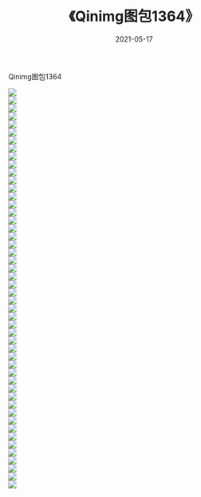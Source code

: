 ﻿---
layout: post
title:  《Qinimg图包1364》
date:   2021-05-17
img: http://imgx.orgx.ga/Qinimg图包/Qinimg图包1364/000.jpg
categories: [美女, 清纯, 唯美]
---

Qinimg图包1364

 ![](http://imgx.orgx.ga/Qinimg图包/Qinimg图包1364/001.jpg) <br>![](http://imgx.orgx.ga/Qinimg图包/Qinimg图包1364/002.jpg) <br>![](http://imgx.orgx.ga/Qinimg图包/Qinimg图包1364/003.jpg) <br>![](http://imgx.orgx.ga/Qinimg图包/Qinimg图包1364/004.jpg) <br>![](http://imgx.orgx.ga/Qinimg图包/Qinimg图包1364/005.jpg) <br>![](http://imgx.orgx.ga/Qinimg图包/Qinimg图包1364/006.jpg) <br>![](http://imgx.orgx.ga/Qinimg图包/Qinimg图包1364/007.jpg) <br>![](http://imgx.orgx.ga/Qinimg图包/Qinimg图包1364/008.jpg) <br>![](http://imgx.orgx.ga/Qinimg图包/Qinimg图包1364/009.jpg) <br>![](http://imgx.orgx.ga/Qinimg图包/Qinimg图包1364/010.jpg) <br>![](http://imgx.orgx.ga/Qinimg图包/Qinimg图包1364/011.jpg) <br>![](http://imgx.orgx.ga/Qinimg图包/Qinimg图包1364/012.jpg) <br>![](http://imgx.orgx.ga/Qinimg图包/Qinimg图包1364/013.jpg) <br>![](http://imgx.orgx.ga/Qinimg图包/Qinimg图包1364/014.jpg) <br>![](http://imgx.orgx.ga/Qinimg图包/Qinimg图包1364/015.jpg) <br>![](http://imgx.orgx.ga/Qinimg图包/Qinimg图包1364/016.jpg) <br>![](http://imgx.orgx.ga/Qinimg图包/Qinimg图包1364/017.jpg) <br>![](http://imgx.orgx.ga/Qinimg图包/Qinimg图包1364/018.jpg) <br>![](http://imgx.orgx.ga/Qinimg图包/Qinimg图包1364/019.jpg) <br>![](http://imgx.orgx.ga/Qinimg图包/Qinimg图包1364/020.jpg) <br>![](http://imgx.orgx.ga/Qinimg图包/Qinimg图包1364/021.jpg) <br>![](http://imgx.orgx.ga/Qinimg图包/Qinimg图包1364/022.jpg) <br>![](http://imgx.orgx.ga/Qinimg图包/Qinimg图包1364/023.jpg) <br>![](http://imgx.orgx.ga/Qinimg图包/Qinimg图包1364/024.jpg) <br>![](http://imgx.orgx.ga/Qinimg图包/Qinimg图包1364/025.jpg) <br>![](http://imgx.orgx.ga/Qinimg图包/Qinimg图包1364/026.jpg) <br>![](http://imgx.orgx.ga/Qinimg图包/Qinimg图包1364/027.jpg) <br>![](http://imgx.orgx.ga/Qinimg图包/Qinimg图包1364/028.jpg) <br>![](http://imgx.orgx.ga/Qinimg图包/Qinimg图包1364/029.jpg) <br>![](http://imgx.orgx.ga/Qinimg图包/Qinimg图包1364/030.jpg) <br>![](http://imgx.orgx.ga/Qinimg图包/Qinimg图包1364/031.jpg) <br>![](http://imgx.orgx.ga/Qinimg图包/Qinimg图包1364/032.jpg) <br>![](http://imgx.orgx.ga/Qinimg图包/Qinimg图包1364/033.jpg) <br>![](http://imgx.orgx.ga/Qinimg图包/Qinimg图包1364/034.jpg) <br>![](http://imgx.orgx.ga/Qinimg图包/Qinimg图包1364/035.jpg) <br>![](http://imgx.orgx.ga/Qinimg图包/Qinimg图包1364/036.jpg) <br>![](http://imgx.orgx.ga/Qinimg图包/Qinimg图包1364/037.jpg) <br>![](http://imgx.orgx.ga/Qinimg图包/Qinimg图包1364/038.jpg) <br>![](http://imgx.orgx.ga/Qinimg图包/Qinimg图包1364/039.jpg) <br>![](http://imgx.orgx.ga/Qinimg图包/Qinimg图包1364/040.jpg) <br>![](http://imgx.orgx.ga/Qinimg图包/Qinimg图包1364/041.jpg) <br>![](http://imgx.orgx.ga/Qinimg图包/Qinimg图包1364/042.jpg) <br>![](http://imgx.orgx.ga/Qinimg图包/Qinimg图包1364/043.jpg) <br>![](http://imgx.orgx.ga/Qinimg图包/Qinimg图包1364/044.jpg) <br>![](http://imgx.orgx.ga/Qinimg图包/Qinimg图包1364/045.jpg) <br>![](http://imgx.orgx.ga/Qinimg图包/Qinimg图包1364/046.jpg) <br>![](http://imgx.orgx.ga/Qinimg图包/Qinimg图包1364/047.jpg) <br>![](http://imgx.orgx.ga/Qinimg图包/Qinimg图包1364/048.jpg) <br>![](http://imgx.orgx.ga/Qinimg图包/Qinimg图包1364/049.jpg) <br>![](http://imgx.orgx.ga/Qinimg图包/Qinimg图包1364/050.jpg) <br>